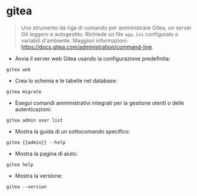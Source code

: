 # gitea

> Uno strumento da riga di comando per amministrare Gitea, un server Git leggero e autogestito.
> Richiede un file `app.ini` configurato o variabili d'ambiente.
> Maggiori informazioni: <https://docs.gitea.com/administration/command-line>.
- Avvia il server web Gitea usando la configurazione predefinita:

`gitea web`

- Crea lo schema e le tabelle nel database:

`gitea migrate`

- Esegui comandi amministrativi integrati per la gestione utenti o delle autenticazioni:

`gitea admin user list`

- Mostra la guida di un sottocomando specifico:

`gitea {{admin}} --help`

- Mostra la pagina di aiuto:

`gitea help`

- Mostra la versione:

`gitea --version`
